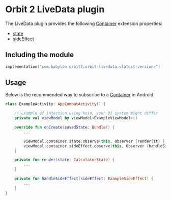 # Orbit 2 LiveData plugin

The LiveData plugin provides the following
[Container](../orbit-2-core/src/main/java/com/babylon/orbit2/Container.kt)
extension properties:

- [state](src/main/java/com/babylon/orbit2/livedata/LiveDataPlugin.kt#state)
- [sideEffect](src/main/java/com/babylon/orbit2/livedata/LiveDataPlugin.kt#sideEffect)

## Including the module

```kotlin
implementation("com.babylon.orbit2:orbit-livedata:<latest-version>")
```

## Usage

Below is the recommended way to subscribe to a
[Container](../orbit-2-core/src/main/java/com/babylon/orbit2/Container.kt) in
Android.

``` kotlin
class ExampleActivity: AppCompatActivity() {

    // Example of injection using koin, your DI system might differ
    private val viewModel by viewModel<ExampleViewModel>()

    override fun onCreate(savedState: Bundle?) {
        ...

        viewModel.container.state.observe(this, Observer {render(it) })
        viewModel.container.sideEffect.observe(this, Observer {handleSideEffect(it) })
    }

    private fun render(state: CalculatorState) {
        ...
    }

    private fun handleSideEffect(sideEffect: ExampleSideEffect) {
        ...
    }
}

```
